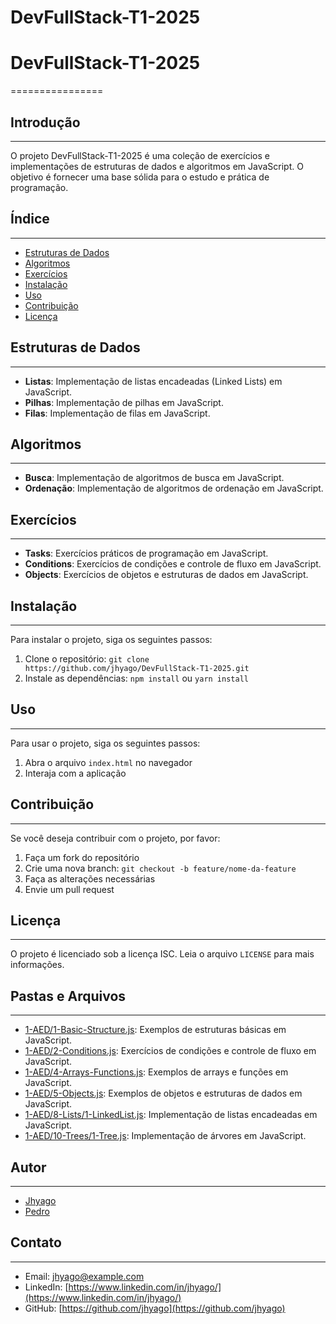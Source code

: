 # DevFullStack-T1-2025

# DevFullStack-T1-2025
================

## Introdução
------------

O projeto DevFullStack-T1-2025 é uma coleção de exercícios e implementações de estruturas de dados e algoritmos em JavaScript. O objetivo é fornecer uma base sólida para o estudo e prática de programação.

## Índice
-----------

* [Estruturas de Dados](#estruturas-de-dados)
* [Algoritmos](#algoritmos)
* [Exercícios](#exercícios)
* [Instalação](#instalação)
* [Uso](#uso)
* [Contribuição](#contribuição)
* [Licença](#licença)

## Estruturas de Dados
--------------------

* **Listas**: Implementação de listas encadeadas (Linked Lists) em JavaScript.
* **Pilhas**: Implementação de pilhas em JavaScript.
* **Filas**: Implementação de filas em JavaScript.

## Algoritmos
-------------

* **Busca**: Implementação de algoritmos de busca em JavaScript.
* **Ordenação**: Implementação de algoritmos de ordenação em JavaScript.

## Exercícios
-------------

* **Tasks**: Exercícios práticos de programação em JavaScript.
* **Conditions**: Exercícios de condições e controle de fluxo em JavaScript.
* **Objects**: Exercícios de objetos e estruturas de dados em JavaScript.

## Instalação
------------

Para instalar o projeto, siga os seguintes passos:

1. Clone o repositório: `git clone https://github.com/jhyago/DevFullStack-T1-2025.git`
2. Instale as dependências: `npm install` ou `yarn install`

## Uso
-----

Para usar o projeto, siga os seguintes passos:

1. Abra o arquivo `index.html` no navegador
2. Interaja com a aplicação

## Contribuição
-------------

Se você deseja contribuir com o projeto, por favor:

1. Faça um fork do repositório
2. Crie uma nova branch: `git checkout -b feature/nome-da-feature`
3. Faça as alterações necessárias
4. Envie um pull request

## Licença
-------

O projeto é licenciado sob a licença ISC. Leia o arquivo `LICENSE` para mais informações.

## Pastas e Arquivos
--------------------

* [1-AED/1-Basic-Structure.js](cci:7://file:///c:/Users/T%C3%A9o/Documents/maisPraTI-2025-01/1-AED/1-Basic-Structure.js:0:0-0:0): Exemplos de estruturas básicas em JavaScript.
* [1-AED/2-Conditions.js](cci:7://file:///c:/Users/T%C3%A9o/Documents/maisPraTI-2025-01/1-AED/2-Conditions.js:0:0-0:0): Exercícios de condições e controle de fluxo em JavaScript.
* [1-AED/4-Arrays-Functions.js](cci:7://file:///c:/Users/T%C3%A9o/Documents/maisPraTI-2025-01/1-AED/4-Arrays-Functions.js:0:0-0:0): Exemplos de arrays e funções em JavaScript.
* [1-AED/5-Objects.js](cci:7://file:///c:/Users/T%C3%A9o/Documents/maisPraTI-2025-01/1-AED/5-Objects.js:0:0-0:0): Exemplos de objetos e estruturas de dados em JavaScript.
* [1-AED/8-Lists/1-LinkedList.js](cci:7://file:///c:/Users/T%C3%A9o/Documents/maisPraTI-2025-01/1-AED/8-Lists/1-LinkedList.js:0:0-0:0): Implementação de listas encadeadas em JavaScript.
* [1-AED/10-Trees/1-Tree.js](cci:7://file:///c:/Users/T%C3%A9o/Documents/maisPraTI-2025-01/1-AED/10-Trees/1-Tree.js:0:0-0:0): Implementação de árvores em JavaScript.

## Autor
-------

* [Jhyago](https://github.com/jhyago)
* [Pedro](https://github.com/TE0d3v)

## Contato
---------

* Email: [jhyago@example.com](mailto:jhyago@example.com)
* LinkedIn: [https://www.linkedin.com/in/jhyago/](https://www.linkedin.com/in/jhyago/)
* GitHub: [https://github.com/jhyago](https://github.com/jhyago)